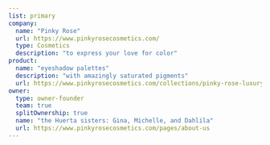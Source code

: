 ```yaml
---
list: primary
company:
  name: "Pinky Rose"
  url: https://www.pinkyrosecosmetics.com/
  type: Cosmetics
  description: "to express your love for color"
product:
  name: "eyeshadow palettes"
  description: "with amazingly saturated pigments"
  url: https://www.pinkyrosecosmetics.com/collections/pinky-rose-luxury-eye-shadows
owner:
  type: owner-founder
  team: true
  splitOwnership: true
  name: "the Huerta sisters: Gina, Michelle, and Dahlila"
  url: https://www.pinkyrosecosmetics.com/pages/about-us
---
```

